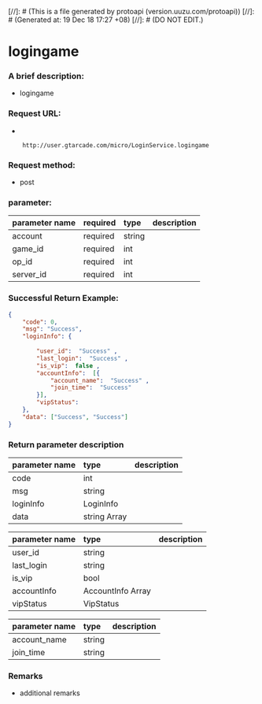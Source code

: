 [//]: # (This is a file generated by protoapi (version.uuzu.com/protoapi))
[//]: # (Generated at: 19 Dec 18 17:27 +08)
[//]: # (DO NOT EDIT.)
      

logingame
=========================

### A brief description:
- logingame

### Request URL:
- 
```URL
    http://user.gtarcade.com/micro/LoginService.logingame
```

### Request method:
- post
### parameter:








| parameter name  | required  | type  | description
| :-------------- |:--------- | :---- | :----------
|account       | required     | string |
|game_id       | required     | int |
|op_id       | required     | int |
|server_id       | required     | int | 

### Successful Return Example:

```json
{ 
    "code": 0,
    "msg": "Success",
    "loginInfo": {
         
        "user_id":  "Success" , 
        "last_login":  "Success" , 
        "is_vip":  false , 
        "accountInfo":  [{ 
            "account_name":  "Success" ,
            "join_time":  "Success"  
        }], 
        "vipStatus":   
    },
    "data": ["Success", "Success"] 
}
```

### Return parameter description
| parameter name  | type            | description
| :------------   |:--------------- | :----------
|code       | int 
|msg       | string 
|loginInfo       | LoginInfo 
|data       | string  Array 

| parameter name  | type            | description
| :------------   |:--------------- | :----------
|user_id       | string 
|last_login       | string 
|is_vip       | bool 
|accountInfo       | AccountInfo  Array
|vipStatus       | VipStatus  

| parameter name  | type            | description
| :------------   |:--------------- | :----------
|account_name       | string 
|join_time       | string  

### Remarks

- additional remarks
 